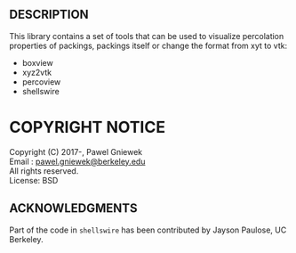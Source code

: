 ## DESCRIPTION ###

This library contains a set of tools that can be used to visualize percolation properties of packings, packings itself or change the format from xyt to  vtk:

* boxview
* xyz2vtk
* percoview   
* shellswire

COPYRIGHT NOTICE
================
Copyright (C) 2017-,  Pawel Gniewek  
Email  : pawel.gniewek@berkeley.edu  
All rights reserved.  
License: BSD

## ACKNOWLEDGMENTS ###
Part of the code in `shellswire` has been contributed by Jayson Paulose, UC Berkeley.
